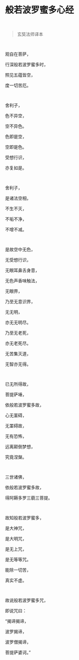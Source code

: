 # 般若波罗蜜多心经

<br>

>   玄奘法师译本

<br>

观自在菩萨，

行深般若波罗蜜多时，

照见五蕴皆空，

度一切苦厄。   

<br>

舍利子，

色不异空，

空不异色。

色即是空，

空即是色。

受想行识，

亦复如是。

<br>

舍利子，

是诸法空相，

不生不灭，

不垢不净，

不增不减。

<br>

是故空中无色，

无受想行识，

无眼耳鼻舌身意，

无色声香味触法，

无眼界，

乃至无意识界，

无无明，

亦无无明尽。

乃至无老死，

亦无老死尽。

无苦集灭道，

无智亦无得。

<br>

已无所得故，

菩提萨埵，

依般若波罗蜜多故，

心无罣碍，

无罣碍故，

无有恐怖，

远离颠倒梦想，

究竟涅槃。

<br>

三世诸佛，

依般若波罗蜜多故，

得阿耨多罗三藐三菩提。

<br>

故知般若波罗蜜多，

是大神咒，

是大明咒，

是无上咒，

是无等等咒。

能除一切苦，

真实不虚。

<br>

故说般若波罗蜜多咒，

即说咒曰：

“揭谛揭谛，

波罗揭谛，

波罗僧揭谛，

菩提萨婆诃。”